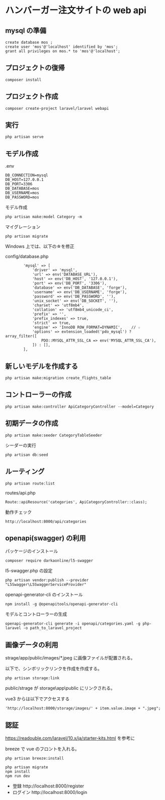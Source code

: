 # ハンバーガー注文サイトの web api

## mysql の準備

```
create database mos ;
create user 'mos'@'localhost' identified by 'mos';
grant all privileges on mos.* to 'mos'@'localhost';
```

## プロジェクトの復帰

```
composer install
```

## プロジェクト作成

```
composer create-project laravel/laravel webapi
```

## 実行

```
php artisan serve
```

## モデル作成

.env
```
DB_CONNECTION=mysql
DB_HOST=127.0.0.1
DB_PORT=3306
DB_DATABASE=mos
DB_USERNAME=mos
DB_PASSWORD=mos

```

モデル作成
```
php artisan make:model Category -m
```

マイグレーション
```
php artisan migrate
```

Windows 上では、以下の☆を修正

config/database.php
```
        'mysql' => [
            'driver' => 'mysql',
            'url' => env('DATABASE_URL'),
            'host' => env('DB_HOST', '127.0.0.1'),
            'port' => env('DB_PORT', '3306'),
            'database' => env('DB_DATABASE', 'forge'),
            'username' => env('DB_USERNAME', 'forge'),
            'password' => env('DB_PASSWORD', ''),
            'unix_socket' => env('DB_SOCKET', ''),
            'charset' => 'utf8mb4',
            'collation' => 'utf8mb4_unicode_ci',
            'prefix' => '',
            'prefix_indexes' => true,
            'strict' => true,
            'engine' => 'InnoDB ROW_FORMAT=DYNAMIC',    // ☆
            'options' => extension_loaded('pdo_mysql') ? array_filter([
                PDO::MYSQL_ATTR_SSL_CA => env('MYSQL_ATTR_SSL_CA'),
            ]) : [],
        ],
```

## 新しいモデルを作成する

```
php artisan make:migration create_flights_table
```

## コントローラーの作成

```
php artisan make:controller ApiCategoryController --model=Category
```

## 初期データの作成

```
php artisan make:seeder CategoryTableSeeder
```

シーダーの実行
```
php artisan db:seed
```

## ルーティング

```
php artisan route:list
```

routes/api.php
```
Route::apiResource('categories', ApiCategoryController::class);
```


動作チェック

```
http://localhost:8000/api/categories
```

## openapi(swagger) の利用


パッケージのインストール
```
composer require darkaonline/l5-swagger
```

l5-swagger.php の設定
```
php artisan vendor:publish --provider "L5Swagger\L5SwaggerServiceProvider"
```

openapi-generator-cli のインストール
```
npm install -g @openapitools/openapi-generator-cli
```

モデルとコントローラーの生成
```
openapi-generator-cli generate -i openapi/categories.yaml -g php-laravel -o path_to_laravel_project
```

## 画像データの利用

strage/app/public/images/*.jpeg に画像ファイルが配置される。

以下で、シンボリックリンクを作成を作成する。
```
php artisan storage:link
```

public/strage が storage\app\public にリンクされる。

vue3 からは以下でアクセスする

```
'http://localhost:8000/storage/images/' + item.value.image + ".jpeg";
```

## 認証

https://readouble.com/laravel/10.x/ja/starter-kits.html を参考に

breeze で vue のフロントを入れる。

```
php artisan breeze:install

php artisan migrate
npm install
npm run dev
```

- 登録 http://localhost:8000/register
- ログイン http://localhost:8000/login


 

